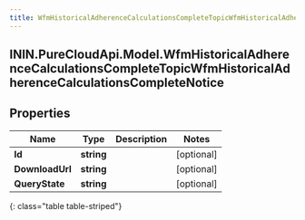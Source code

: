 ```yaml
---
title: WfmHistoricalAdherenceCalculationsCompleteTopicWfmHistoricalAdherenceCalculationsCompleteNotice
---
```

## ININ.PureCloudApi.Model.WfmHistoricalAdherenceCalculationsCompleteTopicWfmHistoricalAdherenceCalculationsCompleteNotice

## Properties

|Name | Type | Description | Notes|
|------------ | ------------- | ------------- | -------------|
| **Id** | **string** |  | [optional] |
| **DownloadUrl** | **string** |  | [optional] |
| **QueryState** | **string** |  | [optional] |
{: class="table table-striped"}


